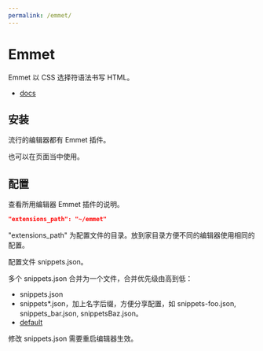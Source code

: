```yaml
---
permalink: /emmet/
---
```


# Emmet

Emmet 以 CSS 选择符语法书写 HTML。

- [docs](https://docs.emmet.io/)

## 安装

流行的编辑器都有 Emmet 插件。

也可以在页面当中使用。

## 配置

查看所用编辑器 Emmet 插件的说明。

```json
"extensions_path": "~/emmet"
```

"extensions_path" 为配置文件的目录。放到家目录方便不同的编辑器使用相同的配置。

配置文件 snippets.json。

多个 snippets.json 合并为一个文件，合并优先级由高到低：

- snippets.json
- snippets*.json，加上名字后缀，方便分享配置，如 snippets-foo.json, snippets_bar.json, snippetsBaz.json。
- [default](https://github.com/emmetio/emmet/blob/master/lib/snippets.json)

修改 snippets.json 需要重启编辑器生效。
